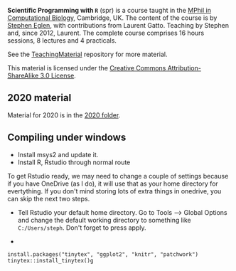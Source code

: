 **Scientific Programming with `R`** (spr) is a course taught in the [MPhil in Computational Biology](http://www.ccbi.cam.ac.uk/Education/MPhil), Cambridge, UK. The content of the course is by [Stephen Eglen](http://www.damtp.cam.ac.uk/user/sje30/), with contributions from Laurent Gatto. Teaching by Stephen and, since 2012, Laurent. The complete course comprises 16 hours sessions, 8 lectures and 4 practicals. 

See the [TeachingMaterial](https://github.com/lgatto/TeachingMaterial) repository for more material.

This material is licensed under the 
[Creative Commons Attribution-ShareAlike 3.0 License](http://creativecommons.org/licenses/by-sa/3.0/). 


## 2020 material

Material for 2020 is in the [2020 folder](2020/README.md).


## Compiling under windows

- Install msys2 and update it.
- Install R, Rstudio through normal route


To get Rstudio ready, we may need to change a couple of settings
  because if you have OneDrive (as I do), it will use that as your
  home directory for evertything.  If you don't mind storing lots of
  extra things in onedrive, you can skip the next two steps.
  
- Tell Rstudio your default home directory.  Go to Tools --> Global
  Options and change the default working directory to something like
  `C:/Users/steph`.  Don't forget to press apply.

- 



```
install.packages("tinytex", "ggplot2", "knitr", "patchwork")
tinytex::install_tinytex()g
```
